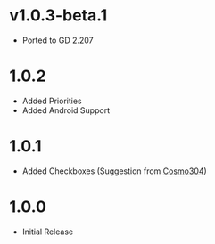 # v1.0.3-beta.1

- Ported to GD 2.207

# 1.0.2

- Added Priorities
- Added Android Support


# 1.0.1

- Added Checkboxes (Suggestion from [Cosmo304](https://github.com/NinSam/To-Do-List/issues/1))


# 1.0.0

- Initial Release